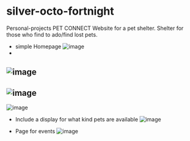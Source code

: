 # silver-octo-fortnight
Personal-projects
PET CONNECT
Website for a pet shelter. Shelter for those who find to ado/find lost pets.
- simple Homepage
![image](https://github.com/Thembaklaas/silver-octo-fortnight/assets/117141553/811aa6f7-a94a-489c-bf40-b9755c7cb17b)
-
![image](https://github.com/Thembaklaas/silver-octo-fortnight/assets/117141553/6aa80ddc-3810-408e-a29a-4ff727dbd1eb)
-
![image](https://github.com/Thembaklaas/silver-octo-fortnight/assets/117141553/6e4849f8-2669-49af-94f6-a79d95dd7a63)
-
![image](https://github.com/Thembaklaas/silver-octo-fortnight/assets/117141553/45c3341a-7169-41ee-8acb-a3768a308ed3)

- Include a display for what kind pets are available
![image](https://github.com/Thembaklaas/silver-octo-fortnight/assets/117141553/71727b68-bddb-42fc-9535-a2ca2e04a4de)

- Page for events
![image](https://github.com/Thembaklaas/silver-octo-fortnight/assets/117141553/21ac6f47-011c-47e0-a810-f6c702ff7420)

